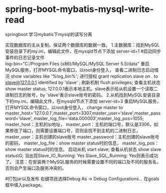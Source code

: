# spring-boot-mybatis-mysql-write-read
springboot 学习mybatis下mysql的读写分离

实现数据库的主从复制，保证两个数据库的数据一致。
1.主数据库：找到MySQL安装目录下的my.ini，编辑此文件，在mysqld节点下添加
server-id=1
#启动同步事件的日志记录文件  
log-bin="C:/Program Files (x86)/MySQL/MySQL Server 5.5/data"
重启MySQL服务，打开MYSQL命令窗口，以root身份登入，
查看二进制日志启动情况
show variables like '%log_bin%';
进行授权
grant replication slave on *.* to slave@127.0.0.1 identified by 'slave' ;
刷新机制
flush privileges;
查看主机状态
show master status;
127.0.0.1表示本地主机，slave表示给从机设置一个读取二进制日志的账号，by 'slave'表示slave账号的密码。
2.从机找到MySQL安装目录下的my.ini，编辑此文件，在mysqld节点下添加
server-id=3
重启MySQL服务，打开MYSQL命令窗口，以root身份登入，
change master to master_host='127.0.0.1',master_port=3307,master_user='slave',master_password='slave', master_log_file='data.000003',master_log_pos=1055;
master_host：主机的ip地址，
master_port：主机的端口号，默认是3306，如果修改了端口，则需要设置端口号，否则会找不到主机的二进制日志，
master_user：主机创建的slave账号
master_password：主机创建的slave账号的密码，
master_log_file：show master status时的信息，
master_log_pos：show master status时的信息。
启动从机
start slave;
查看从机状态
show slave status\G;
当出现Slave_IO_Running: Yes   Slave_SQL_Running: Yes则表示成功了。
注意：在安装两个MySQL服务的时候需要设置不同的端口及不同的服务名，否则会产生端口及服务冲突的。

#打包jar以及发布
右键项目选择Debug As -> Debug Configurations...
在goals框中填入package。

